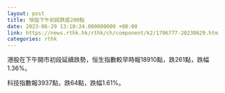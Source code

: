 ```yaml
---
layout: post
title: 恒指下午初段跌逾200點
date: 2023-06-29 13:10:24.000000000 +08:00
link: https://news.rthk.hk/rthk/ch/component/k2/1706777-20230629.htm
categories: rthk
---
```


港股在下午開市初段延續跌勢，恒生指數較早時報18910點，跌261點，跌幅1.36%。

科技指數報3937點，跌64點，跌幅1.61%。
